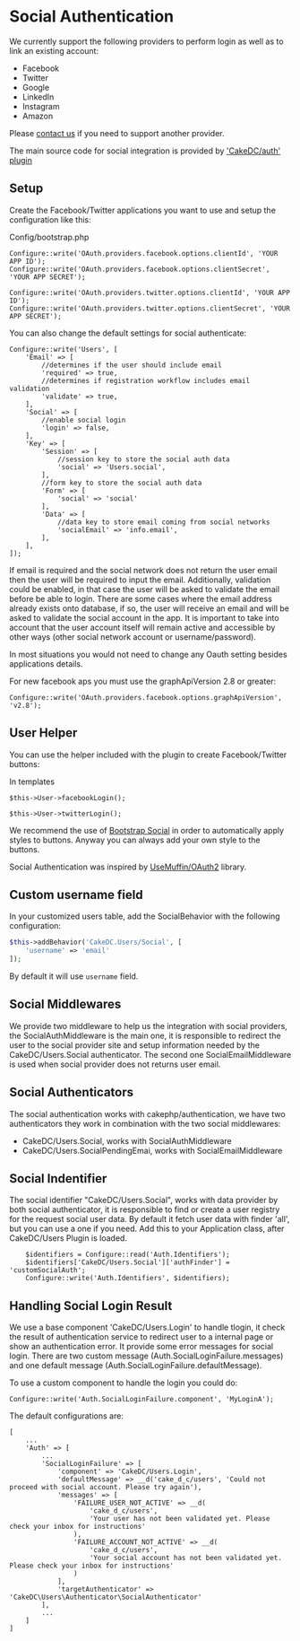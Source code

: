 Social Authentication
=====================

We currently support the following providers to perform login as well as to link an existing account:

* Facebook
* Twitter
* Google
* LinkedIn
* Instagram
* Amazon

Please [contact us](https://cakedc.com/contact) if you need to support another provider.

The main source code for social integration is provided by ['CakeDC/auth' plugin](https://github.com/cakedc/auth) 

Setup
---------------------

Create the Facebook/Twitter applications you want to use and setup the configuration like this:

Config/bootstrap.php
```
Configure::write('OAuth.providers.facebook.options.clientId', 'YOUR APP ID');
Configure::write('OAuth.providers.facebook.options.clientSecret', 'YOUR APP SECRET');

Configure::write('OAuth.providers.twitter.options.clientId', 'YOUR APP ID');
Configure::write('OAuth.providers.twitter.options.clientSecret', 'YOUR APP SECRET');
```

You can also change the default settings for social authenticate:

```
Configure::write('Users', [
    'Email' => [
        //determines if the user should include email
        'required' => true,
        //determines if registration workflow includes email validation
        'validate' => true,
    ],
    'Social' => [
        //enable social login
        'login' => false,
    ],
    'Key' => [
        'Session' => [
            //session key to store the social auth data
            'social' => 'Users.social',
        ],
        //form key to store the social auth data
        'Form' => [
            'social' => 'social'
        ],
        'Data' => [
            //data key to store email coming from social networks
            'socialEmail' => 'info.email',
        ],
    ],
]);
```

If email is required and the social network does not return the user email then the user will be required to input the email. Additionally, validation could be enabled, in that case the user will be asked to validate the email before be able to login. There are some cases where the email address already exists onto database, if so, the user will receive an email and will be asked to validate the social account in the app. It is important to take into account that the user account itself will remain active and accessible by other ways (other social network account or username/password).

In most situations you would not need to change any Oauth setting besides applications details.

For new facebook aps you must use the graphApiVersion 2.8 or greater:

```
Configure::write('OAuth.providers.facebook.options.graphApiVersion', 'v2.8');
```

User Helper
---------------------

You can use the helper included with the plugin to create Facebook/Twitter buttons:

In templates
```
$this->User->facebookLogin();

$this->User->twitterLogin();
```

We recommend the use of [Bootstrap Social](http://lipis.github.io/bootstrap-social/) in order to automatically apply styles to buttons. Anyway you can always add your own style to the buttons.

Social Authentication was inspired by [UseMuffin/OAuth2](https://github.com/UseMuffin/OAuth2) library.

Custom username field
---------------------

In your customized users table, add the SocialBehavior with the following configuration:

```php
$this->addBehavior('CakeDC.Users/Social', [
    'username' => 'email' 
]);
```

By default it will use `username` field.


Social Middlewares
------------------
We provide two middleware to help us the integration with social providers, the SocialAuthMiddleware is
the main one, it is responsible to redirect the user to the social provider site and setup information
needed by the CakeDC/Users.Social authenticator. The second one SocialEmailMiddleware is used when social provider does
not returns user email.

Social Authenticators
---------------------
The social authentication works with cakephp/authentication, we have two authenticators they work
in combination with the two social middlewares:
 - CakeDC/Users.Social, works with SocialAuthMiddleware
 - CakeDC/Users.SocialPendingEmai, works with SocialEmailMiddleware


Social Indentifier
------------------
The social identifier "CakeDC/Users.Social", works with data provider by both social authenticator,
it is responsible to find or create a user registry for the request social user data.
By default it fetch user data with finder 'all', but you can use a one if you need. Add this to your
Application class, after CakeDC/Users Plugin is loaded.
```
    $identifiers = Configure::read('Auth.Identifiers');
    $identifiers['CakeDC/Users.Social']['authFinder'] = 'customSocialAuth';
    Configure::write('Auth.Identifiers', $identifiers);
```


Handling Social Login Result
----------------------------
We use a base component 'CakeDC/Users.Login' to handle tlogin, it check the result of authentication
service to redirect user to a internal page or show an authentication error. It provide some error messages for social login.
There are two custom message (Auth.SocialLoginFailure.messages) and one default message (Auth.SocialLoginFailure.defaultMessage).


To use a custom component to handle the login you could do:
```
Configure::write('Auth.SocialLoginFailure.component', 'MyLoginA');
``` 

The default configurations are:
```
[
    ...
    'Auth' => [
        ...
        'SocialLoginFailure' => [
            'component' => 'CakeDC/Users.Login',
            'defaultMessage' => __d('cake_d_c/users', 'Could not proceed with social account. Please try again'),
            'messages' => [
                'FAILURE_USER_NOT_ACTIVE' => __d(
                    'cake_d_c/users',
                    'Your user has not been validated yet. Please check your inbox for instructions'
                ),
                'FAILURE_ACCOUNT_NOT_ACTIVE' => __d(
                    'cake_d_c/users',
                    'Your social account has not been validated yet. Please check your inbox for instructions'
                )
            ],
            'targetAuthenticator' => 'CakeDC\Users\Authenticator\SocialAuthenticator'
        ],
        ...
    ]
]
``` 

